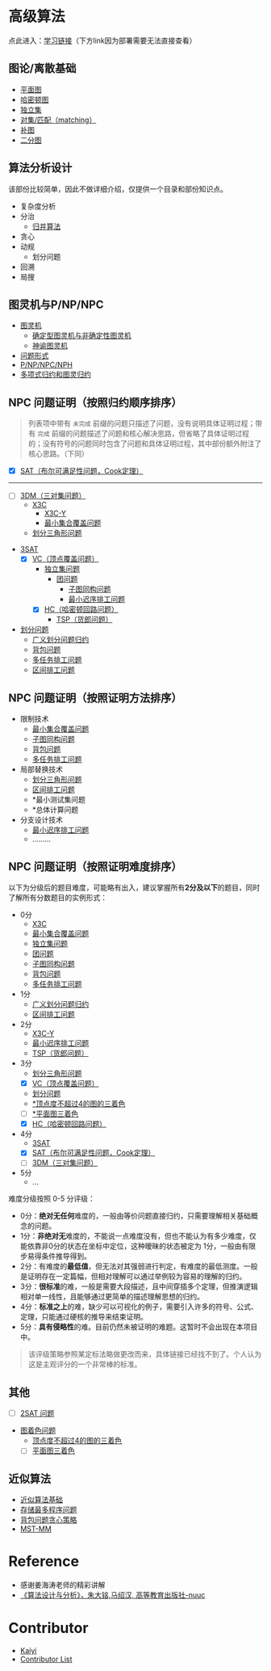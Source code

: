# 高级算法

点此进入：[学习链接](https://sailist.github.io/AdAlgo/)（下方link因为部署需要无法直接查看）


## 图论/离散基础

 - [平面图](GraphTheory/1.html)
 - [哈密顿图](GraphTheory/2.html)
 - [独立集](GraphTheory/3.html)
 - [对集/匹配（matching）](GraphTheory/4.html)
 - [补图](GraphTheory/5.html)
 - [二分图](GraphTheory/bg.html)


## 算法分析设计

该部份比较简单，因此不做详细介绍，仅提供一个目录和部份知识点。
 
 - 复杂度分析
 - 分治
   - [归并算法](algo/1.html)
 - 贪心
 - 动规
   - 划分问题
 - 回溯
 - 局搜


## 图灵机与P/NP/NPC
 - [图灵机](./turing/1.html)
   - [确定型图灵机与非确定性图灵机](./turing/2.html)
   - [神谕图灵机](./turing/3.html)
 - [问题形式](./turing/prob.html)
 - [P/NP/NPC/NPH](./turing/4.html)
 - [多项式归约和图灵归约](turing/5.html)
## NPC 问题证明（按照归约顺序排序）

> 列表项中带有 `未完成` 前缀的问题只描述了问题，没有说明具体证明过程；带有 `完成` 前缀的问题描述了问题和核心解决思路，但省略了具体证明过程的；没有符号的问题同时包含了问题和具体证明过程，其中部份额外附注了核心思路。（下同）

 - [x] [SAT（布尔可满足性问题，Cook定理）](doc/sat.html)

---

 - [ ] [3DM（三对集问题）](doc/3dm.html)
   - [X3C](doc/x3c.html)
     - [X3C-Y](doc/3.html)
     - [最小集合覆盖问题](doc/mc.html)
   - [划分三角形问题](doc/partri.html)
   <!-- - *最小测试集问题 -->
 - [3SAT](doc/3sat.html)
   - [x] [VC（顶点覆盖问题）](doc/vc.html)
     - [独立集问题](doc/ivs.html)
       - [团问题](doc/clique.html)
         - [子图同构问题](doc/sgi.html)
         - [最小迟序排工问题](doc/mds.html)
     - [x] [HC（哈密顿回路问题）](doc/hc.html)
       - [TSP（货郎问题）](doc/tsp.html)
 - [划分问题](doc/par.html)
   - [广义划分问题归约](doc/2.html)
   - [背包问题](doc/knapsack.html)
   - [多任务排工问题](doc/mts.html)
   - [区间排工问题](doc/swi.html)


## NPC 问题证明（按照证明方法排序）

 - 限制技术
   - [最小集合覆盖问题](doc/mc.html)
   - [子图同构问题](doc/sgi.html)
   - [背包问题](doc/knapsack.html)
   - [多任务排工问题](doc/mts.html)
 - 局部替换技术
   - [划分三角形问题](doc/partri.html)
   - [区间排工问题](doc/swi.html)
   - *最小测试集问题
   - *总体计算问题
 - 分支设计技术
   - [最小迟序排工问题](doc/mds.html)
   - .........

## NPC 问题证明（按照证明难度排序）

以下为分级后的题目难度，可能略有出入，建议掌握所有**2分及以下**的题目，同时了解所有分数题目的实例形式：

 - 0分
   - [X3C](doc/x3c.html)
   - [最小集合覆盖问题](doc/mc.html)
   - [独立集问题](doc/ivs.html)
   - [团问题](doc/clique.html)
   - [子图同构问题](doc/sgi.html)
   - [背包问题](doc/knapsack.html)
   - [多任务排工问题](doc/mts.html)
 - 1分
   - [广义划分问题归约](doc/2.html)
   - [区间排工问题](doc/swi.html)
 - 2分
   - [X3C-Y](doc/3.html)
   - [最小迟序排工问题](doc/mds.html)
   - [TSP（货郎问题）](doc/tsp.html)
 - 3分
   - [划分三角形问题](doc/partri.html)
   - [x] [VC（顶点覆盖问题）](doc/vc.html)
   - [划分问题](doc/par.html)
   - [*顶点度不超过4的图的三着色](doc/4gcp.html)
   - [ ] [*平面图三着色](doc/pgcp.html)
   - [x] [HC（哈密顿回路问题）](doc/hc.html)
 - 4分
   - [3SAT](doc/3sat.html)
   - [x] [SAT（布尔可满足性问题，Cook定理）](doc/sat.html)
   - [ ] [3DM（三对集问题）](doc/3dm.html)
 - 5分
   - ...


难度分级按照 0-5 分评级：
 - 0分：**绝对无任何**难度的，一般由等价问题直接归约，只需要理解相关基础概念的问题。
 - 1分：**非绝对无**难度的，不能说一点难度没有，但也不能认为有多少难度，仅能依靠非0分的状态在坐标中定位，这种暧昧的状态被定为 1分，一般由有限步易得条件推导得到。
 - 2分：有难度的**最低值**，但无法对其强弱进行判定，有难度的最低测度。一般是证明存在一定篇幅，但相对理解可以通过举例较为容易的理解的归约。
 - 3分：**很标准**的难，一般是需要大段描述，且中间穿插多个定理，但推演逻辑相对单一线性，且能够通过更简单的描述理解思想的归约。
 - 4分：**标准之上**的难，缺少可以可视化的例子，需要引入许多的符号、公式、定理，只能通过硬核的推导来结束证明。
 - 5分：**具有侵略性**的难。目前仍然未被证明的难题。这暂时不会出现在本项目中。

> 该评级策略参照某定标法略做更改而来，具体链接已经找不到了。个人认为这是主观评分的一个非常棒的标准。

## 其他
 - [ ] [2SAT 问题](doc/2sat.html)
 - [图着色问题](doc/gcp.html)
   - [顶点度不超过4的图的三着色](doc/4gcp.html)
   - [ ] [平面图三着色](doc/pgcp.html)

## 近似算法
 - [近似算法基础](approx/approx.html)
 - [存储最多程序问题](approx/smsp.html)
 - [背包问题贪心策略](doc/knapsack.html)
 - [MST-MM](approx/mstmm.html)


# Reference
 - 感谢姜海涛老师的精彩讲解
 - [《算法设计与分析》，朱大铭,马绍汉, 高等教育出版社-nuuc](https://pan.baidu.com/s/19Uhhbp88ZCE2RLNj8Q_M-w)


# Contributor

 - [Kaiyi](https://github.com/Kaiyiwing)
 - [Contributor List](https://github.com/sailist/AdAlgo/graphs/contributors)